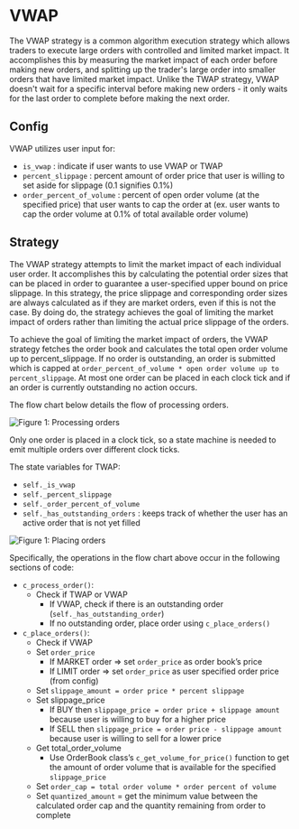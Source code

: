 # VWAP

The VWAP strategy is a common algorithm execution strategy which allows traders to execute large orders with controlled and limited market impact. It accomplishes this by measuring the market impact of each order before making new orders, and splitting up the trader's large order into smaller orders that have limited market impact. Unlike the TWAP strategy, VWAP doesn't wait for a specific interval before making new orders - it only waits for the last order to complete before making the next order.

## Config

VWAP utilizes user input for:

* `is_vwap` : indicate if user wants to use VWAP or TWAP
* `percent_slippage` : percent amount of order price that user is willing to set aside for slippage (0.1 signifies 0.1%)
* `order_percent_of_volume` : percent of open order volume (at the specified price) that user wants to cap the order at (ex. user wants to cap the order volume at 0.1% of total available order volume)

## Strategy

The VWAP strategy attempts to limit the market impact of each individual user order. It accomplishes this by calculating the potential order sizes that can be placed in order to guarantee a user-specified upper bound on price slippage. In this strategy, the price slippage and corresponding order sizes are always calculated as if they are market orders, even if this is not the case. By doing do, the strategy achieves the goal of limiting the market impact of orders rather than limiting the actual price slippage of the orders.

To achieve the goal of limiting the market impact of orders, the VWAP strategy fetches the order book and calculates the total open order volume up to percent_slippage. If no order is outstanding, an order is submitted which is capped at `order_percent_of_volume * open order volume up to percent_slippage`. At most one order can be placed in each clock tick and if an order is currently outstanding no action occurs.

The flow chart below details the flow of processing orders.

![Figure 1: Processing orders](/assets/img/VWAP2.svg)

Only one order is placed in a clock tick, so a state machine is needed to emit multiple orders over different clock ticks.

The state variables for TWAP:

* `self._is_vwap`
* `self._percent_slippage`
* `self._order_percent_of_volume`
* `self._has_outstanding_orders` : keeps track of whether the user has an active order that is not yet filled

![Figure 1: Placing orders](/assets/img/VWAP1.svg)

Specifically, the operations in the flow chart above occur in the following sections of code:

* `c_process_order()`:
    * Check if TWAP or VWAP
        * If VWAP, check if there is an outstanding order (`self._has_outstanding_order`)
        * If no outstanding order, place order using `c_place_orders()`
* `c_place_orders()`:
    * Check if VWAP
    * Set `order_price`
        * If MARKET order => set `order_price` as order book’s price
        * If LIMIT order => set `order_price` as user specified order price (from config)
    * Set `slippage_amount = order price * percent slippage`
    * Set slippage_price
        * If BUY then `slippage_price = order price + slippage amount` because user is willing to buy for a higher price
        * If SELL then `slippage_price = order price - slippage amount` because user is willing to sell for a lower price
    * Get total_order_volume
        * Use OrderBook class’s `c_get_volume_for_price()` function to get the amount of order volume that is available for the specified `slippage_price`
    * Set `order_cap = total order volume * order percent of volume`
    * Set `quantized_amount` = get the minimum value between the calculated order cap and the quantity remaining from order to complete
